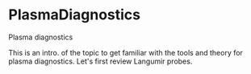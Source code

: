 # PlasmaDiagnostics
Plasma diagnostics

This is an intro. of the topic to get familiar with the tools and theory for plasma diagnostics. Let's first review Langumir probes.
